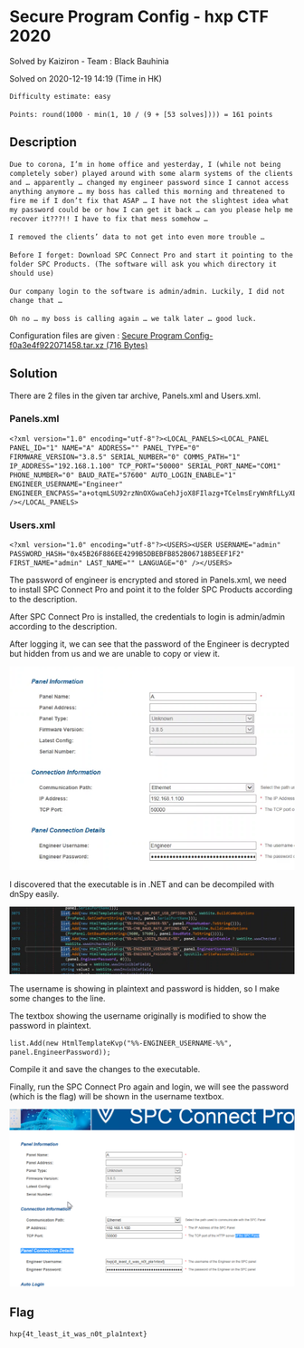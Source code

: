 # Secure Program Config - hxp CTF 2020

Solved by Kaiziron - Team : Black Bauhinia
	
Solved on 2020-12-19 14:19 (Time in HK)

```
Difficulty estimate: easy

Points: round(1000 · min(1, 10 / (9 + [53 solves]))) = 161 points
```

## Description
```
Due to corona, I’m in home office and yesterday, I (while not being completely sober) played around with some alarm systems of the clients and … apparently … changed my engineer password since I cannot access anything anymore … my boss has called this morning and threatened to fire me if I don’t fix that ASAP … I have not the slightest idea what my password could be or how I can get it back … can you please help me recover it???!! I have to fix that mess somehow …

I removed the clients’ data to not get into even more trouble …

Before I forget: Download SPC Connect Pro and start it pointing to the folder SPC Products. (The software will ask you which directory it should use)

Our company login to the software is admin/admin. Luckily, I did not change that …

Oh no … my boss is calling again … we talk later … good luck.
```

Configuration files are given : [Secure Program Config-f0a3e4f922071458.tar.xz (716 Bytes)](https://2020.ctf.link/assets/files/Secure%20Program%20Config-f0a3e4f922071458.tar.xz)

## Solution
There are 2 files in the given tar archive, Panels.xml and Users.xml.

### Panels.xml
```
<?xml version="1.0" encoding="utf-8"?><LOCAL_PANELS><LOCAL_PANEL PANEL_ID="1" NAME="A" ADDRESS="" PANEL_TYPE="0" FIRMWARE_VERSION="3.8.5" SERIAL_NUMBER="0" COMMS_PATH="1" IP_ADDRESS="192.168.1.100" TCP_PORT="50000" SERIAL_PORT_NAME="COM1" PHONE_NUMBER="0" BAUD_RATE="57600" AUTO_LOGIN_ENABLE="1" ENGINEER_USERNAME="Engineer" ENGINEER_ENCPASS="a+otqmLSU92rzNnOXGwaCehJjoX8FIlazg+TCelmsEryWnRfLLyXEsqs9mu4dQqJ" /></LOCAL_PANELS>
```

### Users.xml
```
<?xml version="1.0" encoding="utf-8"?><USERS><USER USERNAME="admin" PASSWORD_HASH="0x45B26F886EE4299B5DBEBFB852B06718B5EEF1F2" FIRST_NAME="admin" LAST_NAME="" LANGUAGE="0" /></USERS>
```


The password of engineer is encrypted and stored in Panels.xml, we need to install SPC Connect Pro and point it to the folder SPC Products according to the description.

After SPC Connect Pro is installed, the credentials to login is admin/admin according to the description.

After logging it, we can see that the password of the Engineer is decrypted but hidden from us and we are unable to copy or view it.

![pw_hidden.png](images/pw_hidden.png)

I discovered that the executable is in .NET and can be decompiled with dnSpy easily.

![dnSpy.png](images/dnSpy.png)

The username is showing in plaintext and password is hidden, so I make some changes to the line.

The textbox showing the username originally is modified to show the password in plaintext.

```
list.Add(new HtmlTemplateKvp("%%-ENGINEER_USERNAME-%%", panel.EngineerPassword));
```

Compile it and save the changes to the executable.

Finally, run the SPC Connect Pro again and login, we will see the password (which is the flag) will be shown in the username textbox.

![flag.png](images/flag.png)

## Flag
```
hxp{4t_least_it_was_n0t_pla1ntext}
```